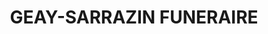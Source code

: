 ---
title: "GEAY-SARRAZIN FUNERAIRE"
url: /sevremont/geay-sarrazin-funeraire/
shop: directeurs de funérailles
---